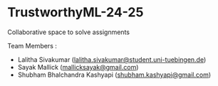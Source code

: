 # TrustworthyML-24-25
Collaborative space to solve assignments

Team Members :

- Lalitha Sivakumar (lalitha.sivakumar@student.uni-tuebingen.de)
- Sayak Mallick (mallicksayak@gmail.com)
- Shubham Bhalchandra Kashyapi (shubham.kashyapi@gmail.com)
